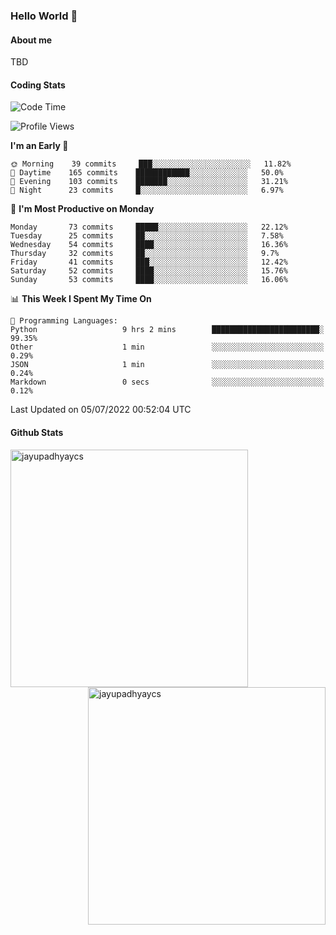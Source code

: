 ### Hello World 👋
#### About me
TBD
#### Coding Stats
<!--START_SECTION:waka-->
![Code Time](http://img.shields.io/badge/Code%20Time-0%20secs-blue)

![Profile Views](http://img.shields.io/badge/Profile%20Views-0-blue)

**I'm an Early 🐤** 

```text
🌞 Morning    39 commits     ███░░░░░░░░░░░░░░░░░░░░░░   11.82% 
🌆 Daytime    165 commits    ████████████░░░░░░░░░░░░░   50.0% 
🌃 Evening    103 commits    ███████░░░░░░░░░░░░░░░░░░   31.21% 
🌙 Night      23 commits     █░░░░░░░░░░░░░░░░░░░░░░░░   6.97%

```
📅 **I'm Most Productive on Monday** 

```text
Monday       73 commits     █████░░░░░░░░░░░░░░░░░░░░   22.12% 
Tuesday      25 commits     ██░░░░░░░░░░░░░░░░░░░░░░░   7.58% 
Wednesday    54 commits     ████░░░░░░░░░░░░░░░░░░░░░   16.36% 
Thursday     32 commits     ██░░░░░░░░░░░░░░░░░░░░░░░   9.7% 
Friday       41 commits     ███░░░░░░░░░░░░░░░░░░░░░░   12.42% 
Saturday     52 commits     ████░░░░░░░░░░░░░░░░░░░░░   15.76% 
Sunday       53 commits     ████░░░░░░░░░░░░░░░░░░░░░   16.06%

```


📊 **This Week I Spent My Time On** 

```text
💬 Programming Languages: 
Python                   9 hrs 2 mins        ████████████████████████░   99.35% 
Other                    1 min               ░░░░░░░░░░░░░░░░░░░░░░░░░   0.29% 
JSON                     1 min               ░░░░░░░░░░░░░░░░░░░░░░░░░   0.24% 
Markdown                 0 secs              ░░░░░░░░░░░░░░░░░░░░░░░░░   0.12%

```


 Last Updated on 05/07/2022 00:52:04 UTC
<!--END_SECTION:waka-->
#### Github Stats

<p  ><img align="left" src="https://github-readme-stats.vercel.app/api/top-langs?username=jayupadhyaycs&theme=tokyonight&show_icons=true&locale=en&layout=compact" alt="jayupadhyaycs" width="380px"  /> 
<img align="right" src="https://github-readme-streak-stats.herokuapp.com/?user=jayupadhyaycs&theme=tokyonight&" alt="jayupadhyaycs" width="380px"/>
</p>




<!--
**JayUpadhyayCS/JayUpadhyayCS** is a ✨ _special_ ✨ repository because its `README.md` (this file) appears on your GitHub profile.

Here are some ideas to get you started:

- 🔭 I’m currently working on ...
- 🌱 I’m currently learning ...
- 👯 I’m looking to collaborate on ...
- 🤔 I’m looking for help with ...
- 💬 Ask me about ...
- 📫 How to reach me: ...
- 😄 Pronouns: ...
- ⚡ Fun fact: ...
-->
